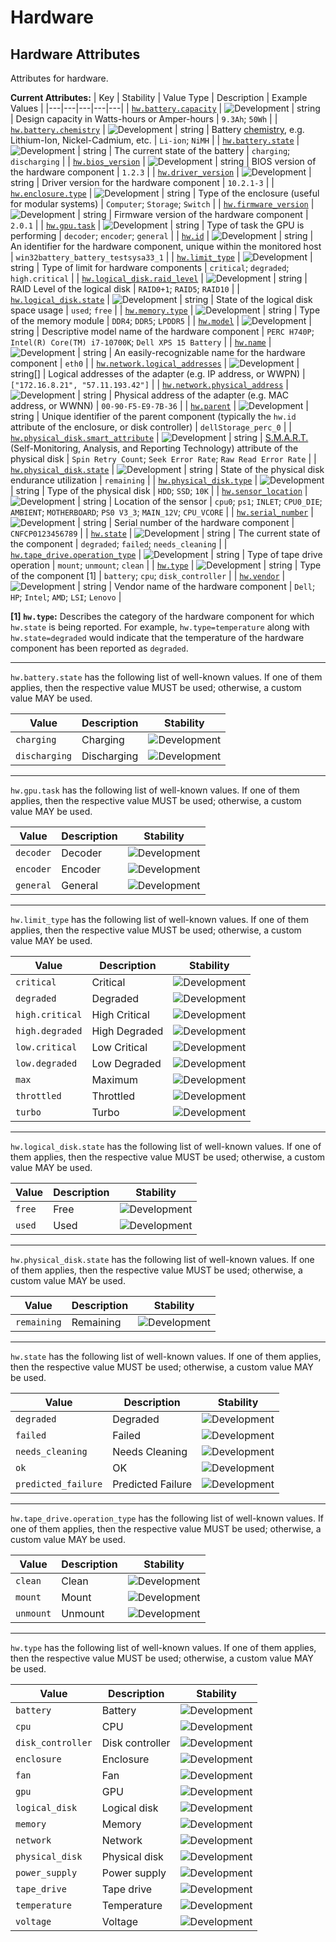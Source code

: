 <!-- NOTE: THIS FILE IS AUTOGENERATED. DO NOT EDIT BY HAND. -->
<!-- see templates/registry/markdown/attribute_namespace.md.j2 -->

# Hardware

## Hardware Attributes

Attributes for hardware.

**Current Attributes:**
| Key | Stability | Value Type | Description | Example Values |
|---|---|---|---|---|
| <a id="hw-battery-capacity" href="#hw-battery-capacity">`hw.battery.capacity`</a> | ![Development](https://img.shields.io/badge/-development-blue) | string | Design capacity in Watts-hours or Amper-hours | `9.3Ah`; `50Wh` |
| <a id="hw-battery-chemistry" href="#hw-battery-chemistry">`hw.battery.chemistry`</a> | ![Development](https://img.shields.io/badge/-development-blue) | string | Battery [chemistry](https://schemas.dmtf.org/wbem/cim-html/2.31.0/CIM_Battery.html), e.g. Lithium-Ion, Nickel-Cadmium, etc. | `Li-ion`; `NiMH` |
| <a id="hw-battery-state" href="#hw-battery-state">`hw.battery.state`</a> | ![Development](https://img.shields.io/badge/-development-blue) | string | The current state of the battery | `charging`; `discharging` |
| <a id="hw-bios-version" href="#hw-bios-version">`hw.bios_version`</a> | ![Development](https://img.shields.io/badge/-development-blue) | string | BIOS version of the hardware component | `1.2.3` |
| <a id="hw-driver-version" href="#hw-driver-version">`hw.driver_version`</a> | ![Development](https://img.shields.io/badge/-development-blue) | string | Driver version for the hardware component | `10.2.1-3` |
| <a id="hw-enclosure-type" href="#hw-enclosure-type">`hw.enclosure.type`</a> | ![Development](https://img.shields.io/badge/-development-blue) | string | Type of the enclosure (useful for modular systems) | `Computer`; `Storage`; `Switch` |
| <a id="hw-firmware-version" href="#hw-firmware-version">`hw.firmware_version`</a> | ![Development](https://img.shields.io/badge/-development-blue) | string | Firmware version of the hardware component | `2.0.1` |
| <a id="hw-gpu-task" href="#hw-gpu-task">`hw.gpu.task`</a> | ![Development](https://img.shields.io/badge/-development-blue) | string | Type of task the GPU is performing | `decoder`; `encoder`; `general` |
| <a id="hw-id" href="#hw-id">`hw.id`</a> | ![Development](https://img.shields.io/badge/-development-blue) | string | An identifier for the hardware component, unique within the monitored host | `win32battery_battery_testsysa33_1` |
| <a id="hw-limit-type" href="#hw-limit-type">`hw.limit_type`</a> | ![Development](https://img.shields.io/badge/-development-blue) | string | Type of limit for hardware components | `critical`; `degraded`; `high.critical` |
| <a id="hw-logical-disk-raid-level" href="#hw-logical-disk-raid-level">`hw.logical_disk.raid_level`</a> | ![Development](https://img.shields.io/badge/-development-blue) | string | RAID Level of the logical disk | `RAID0+1`; `RAID5`; `RAID10` |
| <a id="hw-logical-disk-state" href="#hw-logical-disk-state">`hw.logical_disk.state`</a> | ![Development](https://img.shields.io/badge/-development-blue) | string | State of the logical disk space usage | `used`; `free` |
| <a id="hw-memory-type" href="#hw-memory-type">`hw.memory.type`</a> | ![Development](https://img.shields.io/badge/-development-blue) | string | Type of the memory module | `DDR4`; `DDR5`; `LPDDR5` |
| <a id="hw-model" href="#hw-model">`hw.model`</a> | ![Development](https://img.shields.io/badge/-development-blue) | string | Descriptive model name of the hardware component | `PERC H740P`; `Intel(R) Core(TM) i7-10700K`; `Dell XPS 15 Battery` |
| <a id="hw-name" href="#hw-name">`hw.name`</a> | ![Development](https://img.shields.io/badge/-development-blue) | string | An easily-recognizable name for the hardware component | `eth0` |
| <a id="hw-network-logical-addresses" href="#hw-network-logical-addresses">`hw.network.logical_addresses`</a> | ![Development](https://img.shields.io/badge/-development-blue) | string[] | Logical addresses of the adapter (e.g. IP address, or WWPN) | `["172.16.8.21", "57.11.193.42"]` |
| <a id="hw-network-physical-address" href="#hw-network-physical-address">`hw.network.physical_address`</a> | ![Development](https://img.shields.io/badge/-development-blue) | string | Physical address of the adapter (e.g. MAC address, or WWNN) | `00-90-F5-E9-7B-36` |
| <a id="hw-parent" href="#hw-parent">`hw.parent`</a> | ![Development](https://img.shields.io/badge/-development-blue) | string | Unique identifier of the parent component (typically the `hw.id` attribute of the enclosure, or disk controller) | `dellStorage_perc_0` |
| <a id="hw-physical-disk-smart-attribute" href="#hw-physical-disk-smart-attribute">`hw.physical_disk.smart_attribute`</a> | ![Development](https://img.shields.io/badge/-development-blue) | string | [S.M.A.R.T.](https://wikipedia.org/wiki/S.M.A.R.T.) (Self-Monitoring, Analysis, and Reporting Technology) attribute of the physical disk | `Spin Retry Count`; `Seek Error Rate`; `Raw Read Error Rate` |
| <a id="hw-physical-disk-state" href="#hw-physical-disk-state">`hw.physical_disk.state`</a> | ![Development](https://img.shields.io/badge/-development-blue) | string | State of the physical disk endurance utilization | `remaining` |
| <a id="hw-physical-disk-type" href="#hw-physical-disk-type">`hw.physical_disk.type`</a> | ![Development](https://img.shields.io/badge/-development-blue) | string | Type of the physical disk | `HDD`; `SSD`; `10K` |
| <a id="hw-sensor-location" href="#hw-sensor-location">`hw.sensor_location`</a> | ![Development](https://img.shields.io/badge/-development-blue) | string | Location of the sensor | `cpu0`; `ps1`; `INLET`; `CPU0_DIE`; `AMBIENT`; `MOTHERBOARD`; `PS0 V3_3`; `MAIN_12V`; `CPU_VCORE` |
| <a id="hw-serial-number" href="#hw-serial-number">`hw.serial_number`</a> | ![Development](https://img.shields.io/badge/-development-blue) | string | Serial number of the hardware component | `CNFCP0123456789` |
| <a id="hw-state" href="#hw-state">`hw.state`</a> | ![Development](https://img.shields.io/badge/-development-blue) | string | The current state of the component | `degraded`; `failed`; `needs_cleaning` |
| <a id="hw-tape-drive-operation-type" href="#hw-tape-drive-operation-type">`hw.tape_drive.operation_type`</a> | ![Development](https://img.shields.io/badge/-development-blue) | string | Type of tape drive operation | `mount`; `unmount`; `clean` |
| <a id="hw-type" href="#hw-type">`hw.type`</a> | ![Development](https://img.shields.io/badge/-development-blue) | string | Type of the component [1] | `battery`; `cpu`; `disk_controller` |
| <a id="hw-vendor" href="#hw-vendor">`hw.vendor`</a> | ![Development](https://img.shields.io/badge/-development-blue) | string | Vendor name of the hardware component | `Dell`; `HP`; `Intel`; `AMD`; `LSI`; `Lenovo` |

**[1] `hw.type`:** Describes the category of the hardware component for which `hw.state` is being reported. For example, `hw.type=temperature` along with `hw.state=degraded` would indicate that the temperature of the hardware component has been reported as `degraded`.

---

`hw.battery.state` has the following list of well-known values. If one of them applies, then the respective value MUST be used; otherwise, a custom value MAY be used.

| Value  | Description | Stability |
|---|---|---|
| `charging` | Charging | ![Development](https://img.shields.io/badge/-development-blue) |
| `discharging` | Discharging | ![Development](https://img.shields.io/badge/-development-blue) |

---

`hw.gpu.task` has the following list of well-known values. If one of them applies, then the respective value MUST be used; otherwise, a custom value MAY be used.

| Value  | Description | Stability |
|---|---|---|
| `decoder` | Decoder | ![Development](https://img.shields.io/badge/-development-blue) |
| `encoder` | Encoder | ![Development](https://img.shields.io/badge/-development-blue) |
| `general` | General | ![Development](https://img.shields.io/badge/-development-blue) |

---

`hw.limit_type` has the following list of well-known values. If one of them applies, then the respective value MUST be used; otherwise, a custom value MAY be used.

| Value  | Description | Stability |
|---|---|---|
| `critical` | Critical | ![Development](https://img.shields.io/badge/-development-blue) |
| `degraded` | Degraded | ![Development](https://img.shields.io/badge/-development-blue) |
| `high.critical` | High Critical | ![Development](https://img.shields.io/badge/-development-blue) |
| `high.degraded` | High Degraded | ![Development](https://img.shields.io/badge/-development-blue) |
| `low.critical` | Low Critical | ![Development](https://img.shields.io/badge/-development-blue) |
| `low.degraded` | Low Degraded | ![Development](https://img.shields.io/badge/-development-blue) |
| `max` | Maximum | ![Development](https://img.shields.io/badge/-development-blue) |
| `throttled` | Throttled | ![Development](https://img.shields.io/badge/-development-blue) |
| `turbo` | Turbo | ![Development](https://img.shields.io/badge/-development-blue) |

---

`hw.logical_disk.state` has the following list of well-known values. If one of them applies, then the respective value MUST be used; otherwise, a custom value MAY be used.

| Value  | Description | Stability |
|---|---|---|
| `free` | Free | ![Development](https://img.shields.io/badge/-development-blue) |
| `used` | Used | ![Development](https://img.shields.io/badge/-development-blue) |

---

`hw.physical_disk.state` has the following list of well-known values. If one of them applies, then the respective value MUST be used; otherwise, a custom value MAY be used.

| Value  | Description | Stability |
|---|---|---|
| `remaining` | Remaining | ![Development](https://img.shields.io/badge/-development-blue) |

---

`hw.state` has the following list of well-known values. If one of them applies, then the respective value MUST be used; otherwise, a custom value MAY be used.

| Value  | Description | Stability |
|---|---|---|
| `degraded` | Degraded | ![Development](https://img.shields.io/badge/-development-blue) |
| `failed` | Failed | ![Development](https://img.shields.io/badge/-development-blue) |
| `needs_cleaning` | Needs Cleaning | ![Development](https://img.shields.io/badge/-development-blue) |
| `ok` | OK | ![Development](https://img.shields.io/badge/-development-blue) |
| `predicted_failure` | Predicted Failure | ![Development](https://img.shields.io/badge/-development-blue) |

---

`hw.tape_drive.operation_type` has the following list of well-known values. If one of them applies, then the respective value MUST be used; otherwise, a custom value MAY be used.

| Value  | Description | Stability |
|---|---|---|
| `clean` | Clean | ![Development](https://img.shields.io/badge/-development-blue) |
| `mount` | Mount | ![Development](https://img.shields.io/badge/-development-blue) |
| `unmount` | Unmount | ![Development](https://img.shields.io/badge/-development-blue) |

---

`hw.type` has the following list of well-known values. If one of them applies, then the respective value MUST be used; otherwise, a custom value MAY be used.

| Value  | Description | Stability |
|---|---|---|
| `battery` | Battery | ![Development](https://img.shields.io/badge/-development-blue) |
| `cpu` | CPU | ![Development](https://img.shields.io/badge/-development-blue) |
| `disk_controller` | Disk controller | ![Development](https://img.shields.io/badge/-development-blue) |
| `enclosure` | Enclosure | ![Development](https://img.shields.io/badge/-development-blue) |
| `fan` | Fan | ![Development](https://img.shields.io/badge/-development-blue) |
| `gpu` | GPU | ![Development](https://img.shields.io/badge/-development-blue) |
| `logical_disk` | Logical disk | ![Development](https://img.shields.io/badge/-development-blue) |
| `memory` | Memory | ![Development](https://img.shields.io/badge/-development-blue) |
| `network` | Network | ![Development](https://img.shields.io/badge/-development-blue) |
| `physical_disk` | Physical disk | ![Development](https://img.shields.io/badge/-development-blue) |
| `power_supply` | Power supply | ![Development](https://img.shields.io/badge/-development-blue) |
| `tape_drive` | Tape drive | ![Development](https://img.shields.io/badge/-development-blue) |
| `temperature` | Temperature | ![Development](https://img.shields.io/badge/-development-blue) |
| `voltage` | Voltage | ![Development](https://img.shields.io/badge/-development-blue) |
